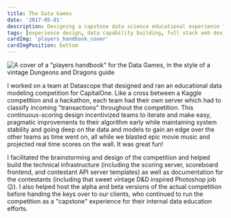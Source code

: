 ```yaml
---
title: The Data Games
date: '2017-05-01'
description: Designing a capstone data science educational experience for CapitalOne
tags: [experience design, data capability building, full stack web dev, facilitation]
cardImg: 'players_handbook_cover'
cardImgPosition: bottom
---
```


<script>
import Img from '@zerodevx/svelte-img'
import img from '$lib/images/players_handbook_cover.png?as=run'
import pdf from '$lib/documents/datascope-Capital1_DataGames_Case_Study.pdf'
import DocLinkIcon from '@iconify/icons-fluent/document-link-16-regular'
import IconButton from '$lib/components/iconbutton.svelte'
</script>

<Img class="mb-4 sm:mb-1 sm:-mr-16 sm:ml-8 sm:w-96 sm:float-right" src={img} alt='A cover of a "players handbook" for the Data Games, in the style of a vintage Dungeons and Dragons guide' />

I worked on a team at Datascope that designed and ran an educational data modeling competition for CapitalOne. Like a cross between a Kaggle competition and a hackathon, each team had their own server which had to classify incoming "transactions" throughout the competition. This continuous-scoring design incentivized teams to iterate and make easy, pragmatic improvements to their algorithm early while maintaining system stability and going deep on the data and models to gain an edge over the other teams as time went on, all while we blasted epic movie music and projected real time scores on the wall. It was great fun!

I facilitated the brainstorming and design of the competition and helped build the technical infrastructure (including the scoring server, scoreboard frontend, and contestant API server templates) as well as documentation for the contestants (including that sweet vintage D&D inspired Photoshop job 😉). I also helped host the alpha and beta versions of the actual competition before handing the keys over to our clients, who continued to run the competition as a "capstone" experience for their internal data education efforts.

<IconButton href={pdf} icon={DocLinkIcon} text='Read more about the project in a case study'/>

